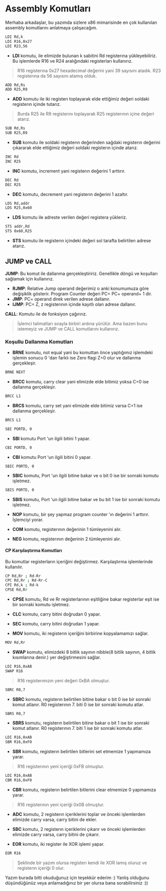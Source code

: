 # Assembly Komutları
Merhaba arkadaşlar, bu yazımda sizlere x86 mimarisinde en çok kullanılan assembly komutlarını anlatmaya çalışacağım.

```sh
LDI Rd,k
LDI R16,0x27
LDI R23,56
```
* **LDI** komutu, ile elimizde bulunan k sabitini Rd registerına yükleyebiliriz. Bu işlemlerde R16 ve R24 aralığındaki registerları kullanırız.
> R16 registerına 0x27 hexadecimal değerini yani 39 sayısını atadık. R23 registerına da 56 sayısını atamış olduk.

```sh
ADD Rd,Rs
ADD R25,R9
```
* **ADD** komutu ile iki registerı toplayarak elde ettiğimiz değeri soldaki registerın içinde tutarız.
> Burda R25 ile R9 registerını toplayarak R25 registerının içine değeri atarız.

```sh
SUB Rd,Rs
SUB R25,R9
```
* **SUB** komutu ile soldaki registerın değerinden sağdaki registerın değerini çıkararak elde ettiğimiz değeri soldaki registerın içinde atarız.

```sh
INC Rd
INC R25
```
* **INC** komutu, increment yani registerın değerini 1 arttırır.

```sh
DEC Rd
DEC R25
```
* **DEC** komutu, decrement yani registerın değerini 1 azaltır.

```sh
LDS Rd,addr
LDS R25,0x60
```
* **LDS** komutu ile adreste verilen değeri registera yükleriz.

```sh
STS addr,Rd
STS 0x60,R25
```
* **STS** komutu ile registerın içindeki değeri sol tarafta belirtilen adrese atarız.

## JUMP ve CALL
 **JUMP**: Bu komut ile dallanma gerçekleştiririz. Genellikle döngü ve koşulları sağlamak için kullanırız.
 + **RJMP**: Relative Jump operand değerimiz o anki konumumuza göre değişiklik gösterir. Program Counter değeri PC= PC+ operand+ 1 dir.
 + **JMP**: PC= operand direk verilen adrese dallanır.
 + **IJMP**: PC= Z, z registerının içinde kayıtlı olan adrese dallanır.
 
 **CALL**: Komutu ile de fonksiyon çağırırız.
 > İşlemci talimatları sırayla birbiri ardına yürütür. Ama bazen bunu istemeyiz ve JUMP ve CALL komutlarını kullanırız. 

### Koşullu Dallanma Komutları
* **BRNE** komutu, not equal yani bu komuttan önce yaptığımız işlemdeki işlemin sonucu 0 'dan farklı ise Zero flagi Z=0 olur ve dallanma gerçekleşir. 
```sh
BRNE NEXT
```
* **BRCC** komutu, carry clear yani elimizde elde bitimiz yoksa C=0 ise dallanma gerçekleşir.
```sh
BRCC L1
```
* **BRCS** komutu, carry set yani elimizde elde bitimiz varsa C=1 ise dallanma gerçekleşir.
```sh
BRCS L1
```


 ```sh
 SBI PORTD, 0
 ```
* **SBI** komutu Port 'un ilgili bitini 1 yapar.
```sh
CBI PORTD, 0
```
* **CBI** komutu Port 'un ilgili bitini 0 yapar.

 ```sh
 SBIC PORTD, 0
 ```
* **SBIC** komutu, Port 'un ilgili bitine bakar ve o bit 0 ise bir sonraki komutu işletmez.
 ```sh
SBIS PORTD, 0
```
* **SBIS** komutu, Port 'un ilgili bitine bakar ve bu bit 1 ise bir sonraki komutu işletmez.
 
* **NOP** komutu, bir şey yapmaz program counter 'ın değerini 1 arttırır. İşlemciyi yorar.
* **COM** komutu, registerının değerinin 1 tümleyenini alır.
* **NEG** komutu, registerının değerinin 2 tümleyenini alır.
#### CP Karşılaştırma Komutları
Bu komutlar registerların içeriğini değiştirmez. Karşılaştırma işlemlerinde kullanılır.
```sh
CP Rd,Rr ; Rd-Rr
CPC Rd,Rr ; Rd-Rr-C
CPI Rd,k ; Rd-k
CPSE Rd,Rr
```
* **CPSE** komutu, Rd ve Rr registerlarının eşitliğine bakar registerlar eşit ise bir sonraki komutu işletmez.

* **CLC** komutu, carry bitini doğrudan 0 yapar.
* **SEC** komutu, carry bitini doğrudan 1 yapar.
* **MOV** komutu, iki registerın içeriğini birbirine kopyalamamızı sağlar.

```sh
MOV Rd,Rr
```
* **SWAP** komutu, elimizdeki 8 bitlik sayının nibble(8 bitlik sayının, 4 bitlik kısımlarına denir.) yer değiştirmesini sağlar.
```sh
LDI R16,0xAB
SWAP R16
```
> R16 registerımızın yeni değeri 0xBA olmuştur.

```sh
SBRC R0,7
```
* **SBRC** komutu, registerın belirtilen bitine bakar o bit 0 ise bir sonraki komut atlanır. R0 registerının 7. biti 0 ise bir sonraki komutu atlar.
```sh
SBRS R0,7
```
* **SBRS** komutu, registerın belirtilen bitine bakar o bit 1 ise bir sonraki komut atlanır. R0 registerının 7. biti 1 ise bir sonraki komutu atlar.

```sh
LDI R16,0xAB
SBR R16,0xF0
```
* **SBR** komutu, registerın belirtilen bitlerini set etmemize 1 yapmamıza yarar.
> R16 registerının yeni içeriği 0xFB olmuştur.

```sh
LDI R16,0xAB
CBR R16,0xF0
```
* **CBR** komutu, registerın belirtilen bitlerini clear etmemize 0 yapmamıza yarar.
> R16 registerının yeni içeriği 0x0B olmuştur.
* **ADC** komutu, 2 registerın içeriklerini toplar ve önceki işlemlerden elimizde carry varsa, carry bitini de ekler.
*  **SBC** komutu, 2 registerın içeriklerini çıkarır ve önceki işlemlerden elimizde carry varsa, carry bitini de çıkarır.

* **EOR** komutu, iki register ile XOR işlemi yapar.
```sh
EOR R16
```
> Şeklinde bir yazım olursa registerı kendi ile XOR lamış oluruz ve registerın içeriği 0 olur.

Yazım burada bitti okuduğunuz için teşekkür ederim :) Yanlış olduğunu düşündüğünüz veya anlamadığınız bir yer olursa bana sorabilirsiniz :))







